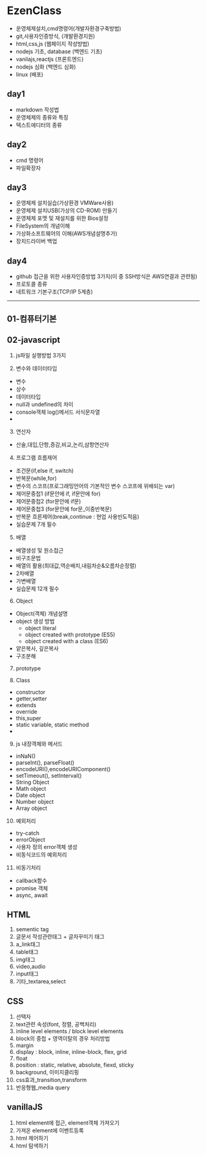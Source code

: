 # EzenClass
- 운영체제설치,cmd명령어(개발자환경구축방법)
- git,사용자인증방식, (개발환경지원)
- html,css,js (웹페이지 작성방법)
- nodejs 기초, database (백엔드 기초)
- vanilajs,reactjs (프론트엔드)
- nodejs 심화 (백엔드 심화)
- linux (배포)

## day1
- markdown 작성법
- 운영체제의 종류와 특징
- 텍스트에디터의 종류

## day2
- cmd 명령어
- 파일확장자
 
## day3
- 운영체제 설치실습(가상환경 VMWare사용)
- 운영체제 설치USB(가상의 CD-ROM) 만들기
- 운영체제 포맷 및 재설치를 위한 Bios설정
- FileSystem의 개념이해
- 가상화소프트웨어의 이해(AWS개념설명추가)
- 장치드라이버 백업

## day4
- github 접근을 위한 사용자인증방법 3가지(이 중 SSH방식은 AWS연결과 관련됨)
- 프로토콜 종류
- 네트워크 기본구조(TCP/IP 5계층)

---

## 01-컴퓨터기본

## 02-javascript

  1. js파일 실행방법 3가지
   
  2. 변수와 데이터타입
  - 변수 
  - 상수
  - 데이터타입
  - null과 undefined의 차이
  - console객체 log()메서드 서식문자열
  - 
  3. 연산자
  - 산술,대입,단항,증감,비교,논리,삼항연산자
  
  4. 프로그램 흐름제어 
  - 조건문(if,else if, switch)
  - 반복문(while,for)
  - 변수의 스코프(프로그래밍언어의 기본적인 변수 스코프에 위배되는 var)
  - 제어문중첩1 (if문안에 if, if문안에 for)
  - 제어문중첩2 (for문안에 if문)
  - 제어문중첩3 (for문안에 for문_이중반복문) 
  - 반복문 흐른제어(break,continue : 현업 사용빈도적음)
  - 실습문제 7개 필수 
  
  5. 배열
  - 배열생성 및 원소접근
  - 비구조문법
  - 배열의 활용(최대값,역순배치,내림차순&오름차순정렬)
  - 2차배열
  - 가변배열
  - 실습문제 12개 필수
  
  6. Object
  - Object(객체) 개념설명
  - object 생성 방법
    - object literal
    - object created with prototype (ES5)
    - object created with a class (ES6)
  - 얕은복사, 깊은복사
  - 구조분해
  
  7. prototype

  8. Class
  - constructor
  - getter,setter
  - extends
  - override
  - this,super
  - static variable, static method
  - 
  9. js 내장객체와 메서드
  - inNaN()
  - parseInt(), parseFloat()
  - encodeURI(),encodeURIComponent()
  - setTimeout(), setInterval()
  - String Object
  - Math object
  - Date object
  - Number object
  - Array object
  
  10. 예외처리
  - try-catch
  - errorObject
  - 사용자 정의 error객체 생성
  - 비동식코드의 예외처리
   
  11. 비동기처리
  - callback함수
  - promise 객체
  - async, await


## HTML
  1. sementic tag
  2. 글문서 작성관련태그 + 글자꾸미기 태그
  3. a_link태그
  4. table태그
  5. img태그
  6. video,audio
  7. input태그
  8. 기타_textarea,select

## CSS
  1. 선택자 
  2. text관련 속성(font, 정렬, 공백처리)
  3. inline level elements / block level elements
  4. block의 중첩 + 영역이탈의 경우 처리방법
  5. margin 
  6. display : block, inline, inline-block, flex, grid
  7. float
  8. position : static, relative, absolute, fiexd, sticky
  9. background, 이미지클리핑
  10. css효과_transition,transform
  11. 반응형웹_media query

## vanillaJS
  1. html element에 접근, element객체 가져오기
  2. 가져온 element에 이벤트등록
  3. html 제어하기
  4. html 탐색하기




